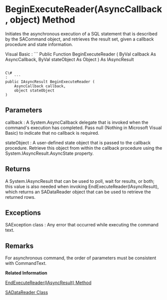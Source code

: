 <!-- loio3c0eb3316c5f1014823a8026ae64b230 -->

# BeginExecuteReader\(AsyncCallback, object\) Method

Initiates the asynchronous execution of a SQL statement that is described by the SACommand object, and retrieves the result set, given a callback procedure and state information.



Visual Basic
:   ```
Public Function BeginExecuteReader (
    ByVal callback As AsyncCallback,
    ByVal stateObject As Object
) As IAsyncResult
```

C\#
:   ```
public IAsyncResult BeginExecuteReader (
    AsyncCallback callback,
    object stateObject
)
```



## Parameters

callback
:   A System.AsyncCallback delegate that is invoked when the command's execution has completed. Pass null \(Nothing in Microsoft Visual Basic\) to indicate that no callback is required.

stateObject
:   A user-defined state object that is passed to the callback procedure. Retrieve this object from within the callback procedure using the System.IAsyncResult.AsyncState property.



## Returns

A System.IAsyncResult that can be used to poll, wait for results, or both; this value is also needed when invoking EndExecuteReader\(IAsyncResult\), which returns an SADataReader object that can be used to retrieve the returned rows.



## Exceptions

SAException class
:   Any error that occurred while executing the command text.



## Remarks

For asynchronous command, the order of parameters must be consistent with CommandText.

**Related Information**  


[EndExecuteReader\(IAsyncResult\) Method](endexecutereader-iasyncresult-method-3c0f477.md "Finishes asynchronous execution of a SQL statement or stored procedure, returning the requested SADataReader.")

[SADataReader Class](sadatareader-class-3c181c1.md "A read-only, forward-only result set from a query or stored procedure.")

